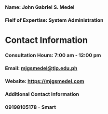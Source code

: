 
### Name: John Gabriel S. Medel
### Fielf of Expertise: System Administration
# Contact Information
### Consultation Hours: 7:00 am - 12:00 pm
### Email: mjgsmedel@tip.edu.ph
### Website: https://mjgsmedel.com
### Additional Contact Information
### 09198105178 - Smart
